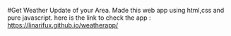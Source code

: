 #Get Weather Update of your Area.
Made this web app using html,css and pure javascript. here is the link to check the app : https://linarifux.github.io/weatherapp/

